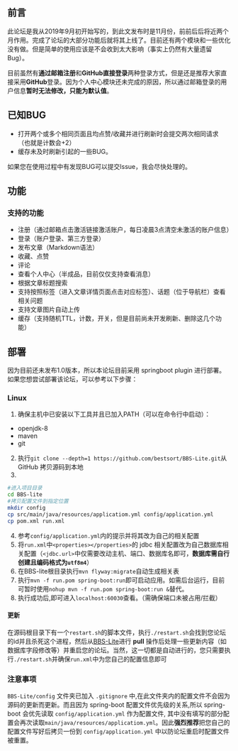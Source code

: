 ## 前言

此论坛是我从2019年9月初开始写的，到此文发布时是11月份，前前后后将近两个月作用。完成了论坛的大部分功能后就将其上线了。目前还有两个模块和一些优化没有做。但是简单的使用应该是不会收到太大影响（事实上仍然有大量遗留Bug）。

目前虽然有**通过邮箱注册**和**GitHub直接登录**两种登录方式，但是还是推荐大家直接采用**GitHub**登录。因为个人中心模块还未完成的原因，所以通过邮箱登录的用户信息**暂时无法修改，只能为默认值**。

## 已知BUG

- 打开两个或多个相同页面且均点赞/收藏并进行刷新时会提交两次相同请求（也就是计数会+2）
- 缓存未及时刷新引起的一些BUG。

如果您在使用过程中有发现BUG可以提交Issue，我会尽快处理的。

## 功能
### 支持的功能
- 注册（通过邮箱点击激活链接激活账户，每日凌晨3点清空未激活的账户信息）
- 登录（账户登录、第三方登录）
- 发布文章（Markdown语法）
- 收藏、点赞
- 评论
- 查看个人中心（半成品，目前仅仅支持查看消息）
- 根据文章标题搜索
- 支持按照标签（进入文章详情页面点击对应标签）、话题（位于导航栏）查看相关问题
- 支持文章图片自动上传
- 缓存（支持随机TTL，计数，开关，但是目前尚未开发刷新、删除这几个功能）

## 部署
因为目前还未发布1.0版本，所以本论坛目前采用 springboot plugin 进行部署。如果您想尝试部署该论坛，可以参考以下步骤：

### Linux
1. 确保主机中已安装以下工具并且已加入PATH（可以在命令行中启动）：

  - openjdk-8
  - maven
  - git

2. 执行`git clone --depth=1 https://github.com/bestsort/BBS-Lite.git`从 GitHub 拷贝源码到本地
3. 
```bash
#进入项目目录
cd BBS-lite 
#拷贝配置文件到指定位置
mkdir config
cp src/main/java/resources/applicatiom.yml config/application.yml
cp pom.xml run.xml
```
4. 参考`config/application.yml`内的提示并将其改为自己的相关配置
5. 将`run.xml`中`<properties></properties>`的 jdbc 相关配置改为自己数据库相关配置（`<jdbc.url>`中仅需要改动主机、端口、数据库名即可，**数据库需自行创建且编码格式为`utf8m4`**）
6. 在BBS-lite根目录执行`mvn flyway:migrate`自动生成相关表
7. 执行`mvn -f run.pom spring-boot:run`即可启动应用。如需后台运行，目前可暂时使用`nohup mvn -f run.pom spring-boot:run &`替代。
8. 执行成功后,即可进入`localhost:60030`查看。（需确保端口未被占用/拦截）
#### 更新

在源码根目录下有一个`restart.sh`的脚本文件，执行`./restart.sh`会找到您论坛的id并且杀死这个进程，然后从[BBS-Lite](https://github.com/bestsort/BBS-Lite)进行 **pull** 操作后处理一些更新内容（如数据库字段修改等）并重启您的论坛。当然，这一切都是自动进行的，您只需要执行`./restart.sh`并确保`run.xml`中为您自己的配置信息即可



### 注意事项
`BBS-Lite/config` 文件夹已加入 `.gitignore` 中,在此文件夹内的配置文件不会因为源码的更新而更新。而且因为 spring-boot 配置文件优先级的关系,所以 spring-boot 会优先读取 `config/application.yml` 作为配置文件, 其中没有填写的部分配置会再次读取`main/java/resources/applicatiom.yml`。因此**强烈推荐**把您自己的配置文件写好后拷贝一份到 `config/application.yml` 中以防论坛重启时配置文件被重置。



